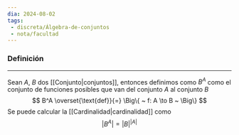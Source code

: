 ```yaml
---
dia: 2024-08-02
tags: 
 - discreta/Álgebra-de-conjuntos
 - nota/facultad
---
```

### Definición
---
Sean $A$, $B$ dos [[Conjunto|conjuntos]], entonces definimos como $B^A$ como el conjunto de funciones posibles que van del conjunto $A$ al conjunto $B$ $$ B^A \overset{\text{def}}{=} \Big\{ ~ f: A \to B ~ \Big\} $$
Se puede calcular la [[Cardinalidad|cardinalidad]] como $$ \left| B^A \right| = |B|^{|A|} $$